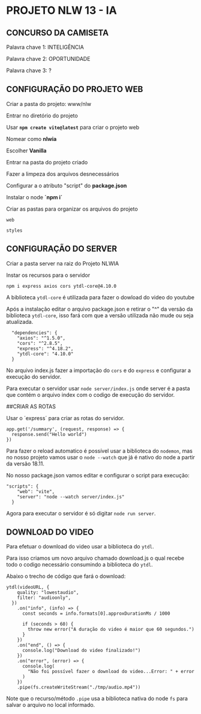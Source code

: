 # PROJETO NLW 13 - IA


## CONCURSO DA CAMISETA


Palavra chave 1: INTELIGÊNCIA


Palavra chave 2: OPORTUNIDADE


Palavra chave 3: ?



## CONFIGURAÇÃO DO PROJETO WEB

Criar a pasta do projeto: www/nlw

Entrar no diretório do projeto

Usar **`npm create vite@latest`** para criar o projeto web

Nomear como **nlwia**

Escolher **Vanilla**

Entrar na pasta do projeto criado

Fazer a limpeza dos arquivos desnecessários

Configurar a o atributo "script" do **package.json** 

Instalar o node **´npm i´**

Criar as pastas para organizar os arquivos do projeto

`web`

`styles`



## CONFIGURAÇÃO DO SERVER

Criar a pasta server na raiz do Projeto NLWIA

Instar os recursos para o servidor

`npm i express axios cors ytdl-core@4.10.0`

A biblioteca `ytdl-core` é utilizada para fazer o dowload do video do youtube

Após a instalação editar o arquivo package.json e retirar o "^" da versão da biblioteca `ytdl-core`, isso fará com que a versão utilizada não mude ou seja atualizada.

```
  "dependencies": {
    "axios": "^1.5.0",
    "cors": "^2.8.5",
    "express": "^4.18.2",
    "ytdl-core": "4.10.0"
  }
```
No arquivo index.js fazer a importação do `cors` e do `express` e configurar a execução do servidor.

Para executar o servidor usar `node server/index.js` onde server é a pasta que contém o arquivo index com o codigo de execução do servidor.


##CRIAR AS ROTAS

Usar o ´express´ para criar as rotas do servidor.

```
app.get('/summary', (request, response) => {
  response.send("Hello world")
})
```

Para fazer o reload automatico é possível usar a biblioteca do `nodemon`, mas no nosso projeto vamos usar o `node --watch` que já é nativo do node a partir da versão 18.11.

No nosso package.json vamos editar e configurar o script para execução:

```
"scripts": {
    "web": "vite",
    "server": "node --watch server/index.js"
  }
```

Agora para executar o servidor é só digitar `node run server`.


## DOWNLOAD DO VIDEO

Para efetuar o download do video usar a biblioteca do `ytdl`.

Para isso criamos um novo arquivo chamado download.js o qual recebe todo o codigo necessário consumindo a biblioteca do `ytdl`.

Abaixo o trecho de código que fará o download:

```
ytdl(videoURL, {
    quality: "lowestaudio",
    filter: "audioonly",
  })
    .on("info", (info) => {
      const seconds = info.formats[0].approxDurationMs / 1000

      if (seconds > 60) {
        throw new error("A duração do video é maior que 60 segundos.")
      }
    })
    .on("end", () => {
      console.log("Download do video finalizado!")
    })
    .on("error", (error) => {
      console.log(
        "Não foi possível fazer o download do video...Error: " + error
      )
    })
    .pipe(fs.createWriteStream("./tmp/audio.mp4"))
```

Note que o recurso/método `.pipe` usa a biblioteca nativa do node `fs` para salvar o arquivo no local informado.

